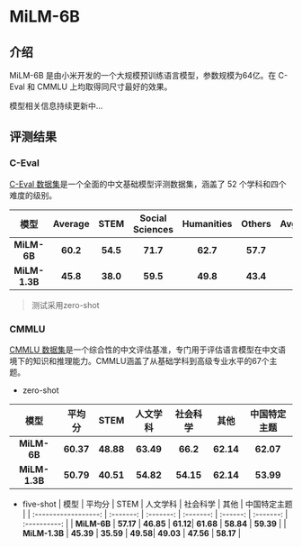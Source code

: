 # MiLM-6B

## 介绍

MiLM-6B 是由小米开发的一个大规模预训练语言模型，参数规模为64亿。在 C-Eval 和 CMMLU 上均取得同尺寸最好的效果。

模型相关信息持续更新中...


## 评测结果

### C-Eval


[C-Eval 数据集](https://cevalbenchmark.com/index.html)是一个全面的中文基础模型评测数据集，涵盖了 52 个学科和四个难度的级别。


|            模型             |  Average  |  STEM     | Social Sciences | Humanities      | Others     | Avg(Hard) |
| :-------------------------: | :-------: | :-------: | :-------------: | :-------------: | :--------: | :-------: |
|        **MiLM-6B**          |  **60.2** |  **54.5** |  **71.7**       |    **62.7**     |   **57.7** |  **42.0** |
|        **MiLM-1.3B**        |  **45.8** |  **38.0** |  **59.5**       |    **49.8**     |   **43.4** |  **29.9** |

> 测试采用zero-shot

### CMMLU


[CMMLU 数据集](https://github.com/haonan-li/CMMLU/)是一个综合性的中文评估基准，专门用于评估语言模型在中文语境下的知识和推理能力。CMMLU涵盖了从基础学科到高级专业水平的67个主题。

* zero-shot

| 模型                 |   平均分  |   STEM    | 人文学科  | 社会科学 |   其他    | 中国特定主题 |
| :------------------: | :-------: | :-------: | :-------: | :------: | :-------: | :----------: |
| **MiLM-6B**          | **60.37** | **48.88** | **63.49**| **66.2**  | **62.14** | **62.07**    |
| **MiLM-1.3B**        | **50.79** | **40.51** | **54.82**| **54.15** | **62.14** | **53.99**    |


* five-shot
| 模型                 |   平均分  |   STEM    | 人文学科  | 社会科学 |   其他    | 中国特定主题 |
| :------------------: | :-------: | :-------: | :-------: | :------: | :-------: | :----------: |
| **MiLM-6B**          | **57.17** | **46.85** | **61.12**| **61.68** | **58.84** | **59.39**    |
| **MiLM-1.3B**        | **45.39** | **35.59** | **49.58**| **49.03** | **47.56** | **58.17**    |